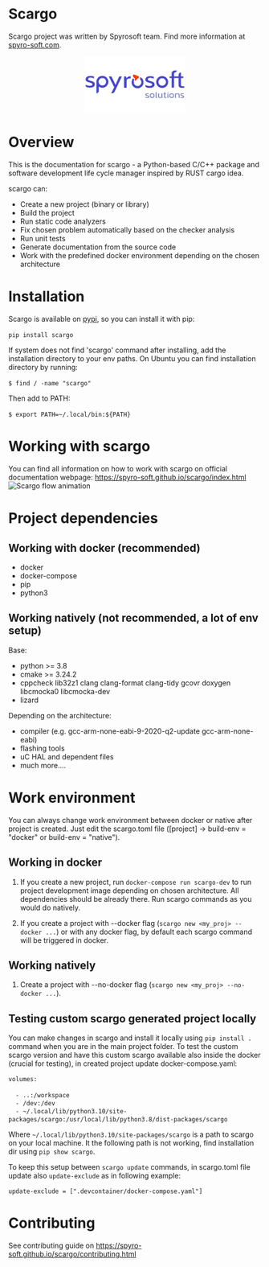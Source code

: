# Scargo
Scargo project was written by Spyrosoft team. Find more information at [spyro-soft.com](https://spyro-soft.com/career).
<p align="center">
    <img src="https://raw.githubusercontent.com/Spyro-Soft/scargo/develop/docs/source/_static/spyrosoft_solutions_logo_color.png" alt="drawing" width="200"/>
</p>

# Overview
This is the documentation for scargo - a Python-based C/C++ package and software development life cycle manager inspired by RUST cargo idea.

scargo can:

- Create a new project (binary or library)
- Build the project
- Run static code analyzers
- Fix chosen problem automatically based on the checker analysis
- Run unit tests
- Generate documentation from the source code
- Work with the predefined docker environment depending on the chosen architecture

# Installation
Scargo is available on [pypi](https://pypi.org/project/scargo/), so you can install it with pip:

```pip install scargo```

If system does not find 'scargo' command after installing, add the installation directory to your env paths. On Ubuntu you can find installation directory by running:

```$ find / -name "scargo"```

Then add to  PATH:

```$ export PATH=~/.local/bin:${PATH}```

# Working with scargo
You can find all information on how to work with scargo on official documentation webpage: https://spyro-soft.github.io/scargo/index.html
![Scargo flow animation](https://raw.githubusercontent.com/Spyro-Soft/scargo/develop/docs/source/_static/scargo_flow_docker.svg)

# Project dependencies
## Working with docker (recommended)
- docker
- docker-compose
- pip
- python3

## Working natively (not recommended, a lot of env setup)
Base:

- python >= 3.8
- cmake >= 3.24.2
- cppcheck lib32z1 clang clang-format clang-tidy gcovr doxygen libcmocka0 libcmocka-dev
- lizard

Depending on the architecture:

- compiler (e.g. gcc-arm-none-eabi-9-2020-q2-update gcc-arm-none-eabi)
- flashing tools
- uC HAL and dependent files
- much more....

# Work environment
You can always change work environment between docker or native after project is created.
Just edit the scargo.toml file ([project] -> build-env = "docker" or build-env = "native").

## Working in docker
1) If you create a new project, run `docker-compose run scargo-dev` to run project development image depending on chosen architecture. All dependencies should be already there.
Run scargo commands as you would do natively.

2) If you create a project with --docker flag (`scargo new <my_proj> --docker ...`) or with any docker flag, by default each scargo command will be triggered in docker.

## Working natively
1) Create a project with --no-docker flag (`scargo new <my_proj> --no-docker ...`).

## Testing custom scargo generated project locally
You can make changes in scargo and install it locally using ```pip install .``` command when you are in the main project folder.
To test the custom scargo version and have this custom scargo available also inside the docker (crucial for testing), in created project update  docker-compose.yaml:

    volumes:

      - ..:/workspace
      - /dev:/dev
      - ~/.local/lib/python3.10/site-packages/scargo:/usr/local/lib/python3.8/dist-packages/scargo

Where ```~/.local/lib/python3.10/site-packages/scargo``` is a path to scargo on your local machine. It the following path is not working, find installation dir using ```pip show scargo```.

To keep this setup between ```scargo update``` commands, in scargo.toml file update also ```update-exclude``` as in following example:

    update-exclude = [".devcontainer/docker-compose.yaml"]
# Contributing

See contributing guide on https://spyro-soft.github.io/scargo/contributing.html
